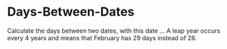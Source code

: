 # Days-Between-Dates
Calculate the days between two dates, with this date ... A leap year occurs every 4 years and means that February has 29 days instead of 28.
